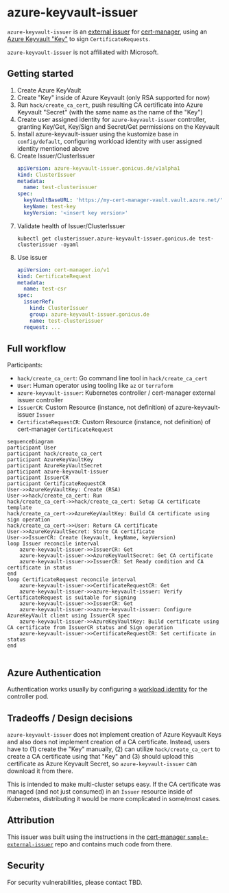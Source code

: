 # azure-keyvault-issuer

`azure-keyvault-issuer` is an
[external issuer](https://cert-manager.io/docs/configuration/external/) for
[cert-manager](https://cert-manager.io), using an
[Azure Keyvault "Key"](https://learn.microsoft.com/en-us/azure/key-vault/keys/about-keys)
to sign `CertificateRequests`.

`azure-keyvault-issuer` is not affiliated with Microsoft.

## Getting started

1. Create Azure KeyVault
2. Create "Key" inside of Azure Keyvault (only RSA supported for now)
3. Run `hack/create_ca_cert`, push resulting CA certificate into Azure Keyvault "Secret" (with the same name as the name of the "Key")
4. Create user assigned identity for `azure-keyvault-issuer` controller, granting Key/Get, Key/Sign and Secret/Get permissions on the Keyvault
5. Install azure-keyvault-issuer using the kustomize base in `config/default`, configuring workload identity with user assigned identity mentioned above
6. Create Issuer/ClusterIssuer
    ```yaml
    apiVersion: azure-keyvault-issuer.gonicus.de/v1alpha1
    kind: ClusterIssuer
    metadata:
      name: test-clusterissuer
    spec:
      keyVaultBaseURL: 'https://my-cert-manager-vault.vault.azure.net/'
      keyName: test-key
      keyVersion: '<insert key version>'
    ```
7. Validate health of Issuer/ClusterIssuer
    ```
    kubectl get clusterissuer.azure-keyvault-issuer.gonicus.de test-clusterissuer -oyaml
    ```
8. Use issuer
    ```yaml
    apiVersion: cert-manager.io/v1
    kind: CertificateRequest
    metadata:
      name: test-csr
    spec:
      issuerRef:
        kind: ClusterIssuer
        group: azure-keyvault-issuer.gonicus.de
        name: test-clusterissuer
      request: ...
    ```

## Full workflow

Participants:

- `hack/create_ca_cert`: Go command line tool in `hack/create_ca_cert`
- `User`: Human operator using tooling like `az` or `terraform`
- `azure-keyvault-issuer`: Kubernetes controller / cert-manager external issuer controller
- `IssuerCR`: Custom Resource (instance, not definition) of azure-keyvault-issuer `Issuer`
- `CertificateRequestCR`: Custom Resource (instance, not definition) of cert-manager `CertificateRequest`

```mermaid
sequenceDiagram
participant User
participant hack/create_ca_cert
participant AzureKeyVaultKey
participant AzureKeyVaultSecret
participant azure-keyvault-issuer
participant IssuerCR
participant CertificateRequestCR
User->>AzureKeyVaultKey: Create (RSA)
User->>hack/create_ca_cert: Run
hack/create_ca_cert->>hack/create_ca_cert: Setup CA certificate template
hack/create_ca_cert->>AzureKeyVaultKey: Build CA certificate using sign operation
hack/create_ca_cert->>User: Return CA certificate
User->>AzureKeyVaultSecret: Store CA certificate
User->>IssuerCR: Create (keyvault, keyName, keyVersion)
loop Issuer reconcile interval
    azure-keyvault-issuer->>IssuerCR: Get
    azure-keyvault-issuer->>AzureKeyVaultSecret: Get CA certificate
    azure-keyvault-issuer->>IssuerCR: Set Ready condition and CA certificate in status
end
loop CertificateRequest reconcile interval
    azure-keyvault-issuer->>CertificateRequestCR: Get
    azure-keyvault-issuer->>azure-keyvault-issuer: Verify CertificateRequest is suitable for signing
    azure-keyvault-issuer->>IssuerCR: Get
    azure-keyvault-issuer->>azure-keyvault-issuer: Configure AzureKeyVault client using IssuerCR spec
    azure-keyvault-issuer->>AzureKeyVaultKey: Build certificate using CA certificate from IssuerCR status and Sign operation
    azure-keyvault-issuer->>CertificateRequestCR: Set certificate in status
end


```

## Azure Authentication

Authentication works usually by configuring a [workload identity](https://azure.github.io/azure-workload-identity/docs/) for the controller pod.

## Tradeoffs / Design decisions

`azure-keyvault-issuer` does not implement creation of Azure Keyvault Keys and also does not implement creation of a CA certificate.
Instead, users have to (1) create the "Key" manually, (2) can utilize `hack/create_ca_cert` to create a CA certificate using that "Key" and (3) should upload this certificate as Azure Keyvault Secret, so `azure-keyvault-issuer` can download it from there.

This is intended to make multi-cluster setups easy. If the CA certificate was managed (and not just consumed) in an `Issuer` resource inside of Kubernetes, distributing it would be more complicated in some/most cases.

## Attribution

This issuer was built using the instructions in the [cert-manager `sample-external-issuer`](https://github.com/cert-manager/sample-external-issuer) repo and contains much code from there.

## Security

For security vulnerabilities, please contact TBD.
